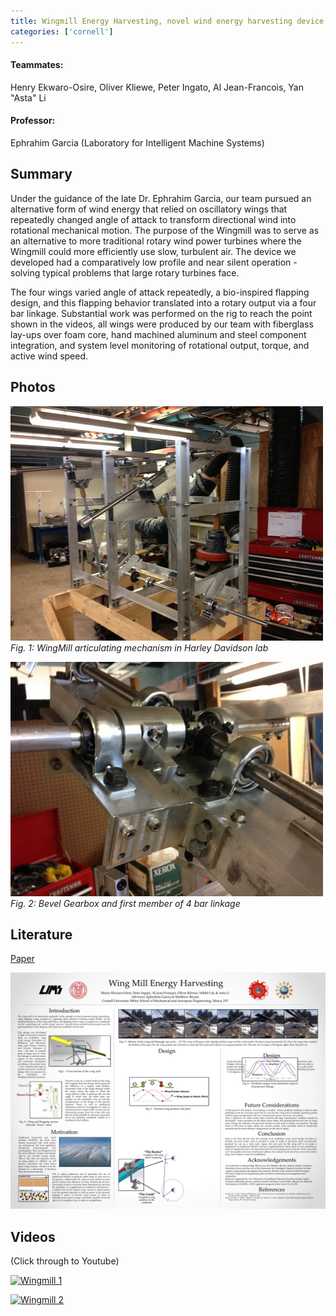 ```yaml
---
title: Wingmill Energy Harvesting, novel wind energy harvesting device
categories: ['cornell']
---
```

#### Teammates:
Henry Ekwaro-Osire, Oliver Kliewe, Peter Ingato, Al Jean-Francois, Yan "Asta" Li

#### Professor:
Ephrahim Garcia (Laboratory for Intelligent Machine Systems)

## Summary

Under the guidance of the late Dr. Ephrahim Garcia, our team pursued an alternative form of wind energy that relied on oscillatory wings that repeatedly changed angle of attack to transform directional wind into rotational mechanical motion. The purpose of the Wingmill was to serve as an alternative to more traditional rotary wind power turbines where the Wingmill could more efficiently use slow, turbulent air. The device we developed had a comparatively low profile and near silent operation - solving typical problems that large rotary turbines face.

The four wings varied angle of attack repeatedly, a bio-inspired flapping design, and this flapping behavior translated into a rotary output via a four bar linkage. Substantial work was performed on the rig to reach the point shown in the videos, all wings were produced by our team with fiberglass lay-ups over foam core, hand machined aluminum and steel component integration, and system level monitoring of rotational output, torque, and active wind speed.

## Photos

![](wingmill1.jpg)
*Fig. 1: WingMill articulating mechanism in Harley Davidson lab*

![](wingmill2.jpg)
*Fig. 2: Bevel Gearbox and first member of 4 bar linkage*

## Literature


[Paper](AIAAPaper_Revising.pdf)

[![](CURB_Spring13_Poster.JPEG)](CURB_Spring13_Poster.pdf)


## Videos
(Click through to Youtube)

[![Wingmill 1](http://img.youtube.com/vi/6bINODuIiZI/0.jpg)](http://www.youtube.com/watch?v=6bINODuIiZI "Wingmill Outside")

[![Wingmill 2](http://img.youtube.com/vi/0uVBgRiAV7E/0.jpg)](http://www.youtube.com/watch?v=0uVBgRiAV7E "Wingmill Truck")

